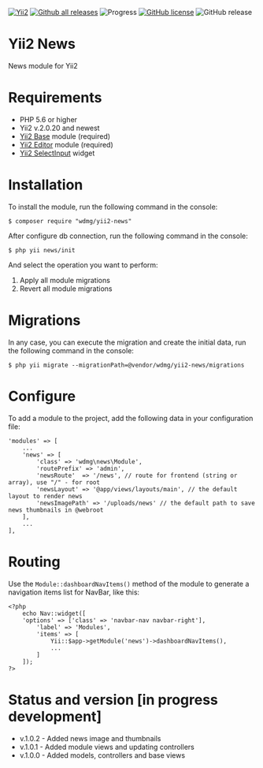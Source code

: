 [![Yii2](https://img.shields.io/badge/required-Yii2_v2.0.20-blue.svg)](https://packagist.org/packages/yiisoft/yii2)
[![Github all releases](https://img.shields.io/github/downloads/wdmg/yii2-news/total.svg)](https://GitHub.com/wdmg/yii2-news/releases/)
![Progress](https://img.shields.io/badge/progress-ready_to_use-green.svg)
[![GitHub license](https://img.shields.io/github/license/wdmg/yii2-news.svg)](https://github.com/wdmg/yii2-news/blob/master/LICENSE)
![GitHub release](https://img.shields.io/github/release/wdmg/yii2-news/all.svg)

# Yii2 News
News module for Yii2

# Requirements 
* PHP 5.6 or higher
* Yii2 v.2.0.20 and newest
* [Yii2 Base](https://github.com/wdmg/yii2-base) module (required)
* [Yii2 Editor](https://github.com/wdmg/yii2-editor) module (required)
* [Yii2 SelectInput](https://github.com/wdmg/yii2-selectinput) widget

# Installation
To install the module, run the following command in the console:

`$ composer require "wdmg/yii2-news"`

After configure db connection, run the following command in the console:

`$ php yii news/init`

And select the operation you want to perform:
  1) Apply all module migrations
  2) Revert all module migrations

# Migrations
In any case, you can execute the migration and create the initial data, run the following command in the console:

`$ php yii migrate --migrationPath=@vendor/wdmg/yii2-news/migrations`

# Configure
To add a module to the project, add the following data in your configuration file:

    'modules' => [
        ...
        'news' => [
            'class' => 'wdmg\news\Module',
            'routePrefix' => 'admin',
            'newsRoute'  => '/news', // route for frontend (string or array), use "/" - for root
            'newsLayout' => '@app/views/layouts/main', // the default layout to render news
            'newsImagePath' => '/uploads/news' // the default path to save news thumbnails in @webroot
        ],
        ...
    ],


# Routing
Use the `Module::dashboardNavItems()` method of the module to generate a navigation items list for NavBar, like this:

    <?php
        echo Nav::widget([
        'options' => ['class' => 'navbar-nav navbar-right'],
            'label' => 'Modules',
            'items' => [
                Yii::$app->getModule('news')->dashboardNavItems(),
                ...
            ]
        ]);
    ?>

# Status and version [in progress development]
* v.1.0.2 - Added news image and thumbnails
* v.1.0.1 - Added module views and updating controllers
* v.1.0.0 - Added models, controllers and base views